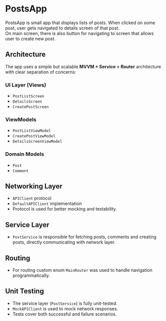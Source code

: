 # PostsApp

PostsApp is small app that displays lists of posts. When clicked on some post, user gets navigated to details screen of that post.  
On main screen, there is also button for navigating to screen that allows user to create new post.

## Architecture

The app uses a simple but scalable **MVVM + Service + Router** architecture with clear separation of concerns:

### UI Layer (Views)

- `PostListScreen`
- `DetailsScreen`
- `CreatePostScreen`

### ViewModels

- `PostListViewModel`
- `CreatePostViewModel`
- `DetailsScreenViewModel`

### Domain Models

- `Post`
- `Comment`

## Networking Layer

- `APIClient` protocol
- `DefaultAPIClient` implementation  
- Protocol is used for better mocking and testability.

## Service Layer

- `PostService` is responsible for fetching posts, comments and creating posts, directly communicating with network layer.

## Routing

- For routing custom enum `MainRouter` was used to handle navigation programmatically.

## Unit Testing

- The service layer (`PostService`) is fully unit-tested.
- `MockAPIClient` is used to mock network responses.
- Tests cover both successful and failure scenarios.
